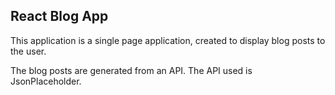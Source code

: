 ## React Blog App

This application is a single page application, created to display blog posts to the user. 

The blog posts are generated from an API. The API used is JsonPlaceholder.
